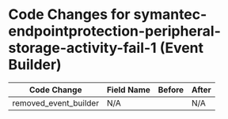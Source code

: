# Code Changes for symantec-endpointprotection-peripheral-storage-activity-fail-1 (Event Builder)

| Code Change | Field Name | Before | After |
|-------------|------------|--------|-------|
| removed_event_builder | N/A |  | N/A |
